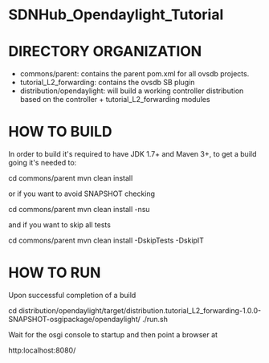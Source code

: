 SDNHub_Opendaylight_Tutorial
============================

DIRECTORY ORGANIZATION
======================

- commons/parent: contains the parent pom.xml for all ovsdb projects.
- tutorial_L2_forwarding: contains the ovsdb SB plugin
- distribution/opendaylight: will build a working controller distribution
  based on the controller + tutorial_L2_forwarding modules

HOW TO BUILD
============

In order to build it's required to have JDK 1.7+ and Maven 3+, to get
a build going it's needed to:

cd commons/parent
mvn clean install

or if you want to avoid SNAPSHOT checking

cd commons/parent
mvn clean install -nsu

and if you want to skip all tests

cd commons/parent
mvn clean install -DskipTests -DskipIT

HOW TO RUN
============

Upon successful completion of a build

cd distribution/opendaylight/target/distribution.tutorial_L2_forwarding-1.0.0-SNAPSHOT-osgipackage/opendaylight/
./run.sh

Wait for the osgi console to startup and then point a browser at 

http:localhost:8080/




